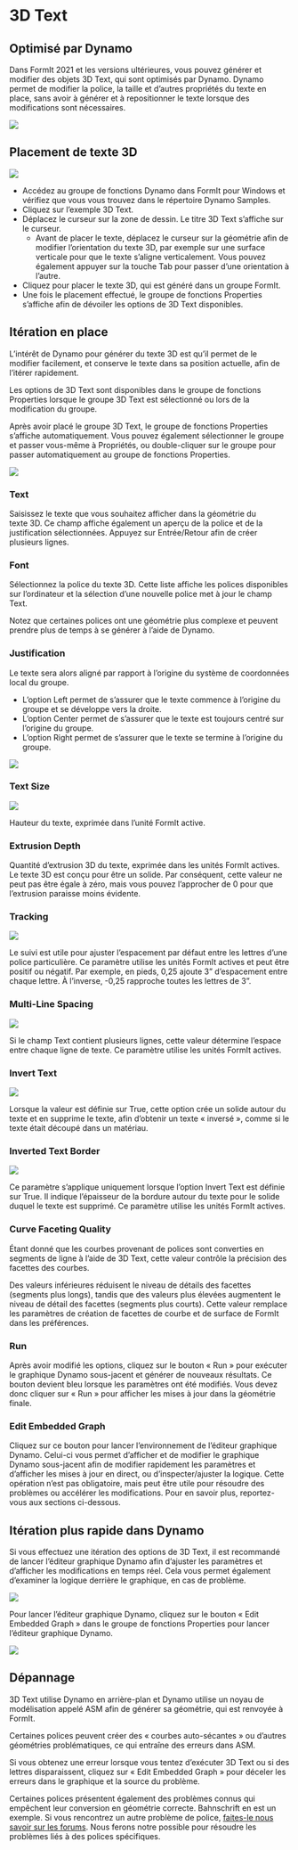 # 3D Text

## Optimisé par Dynamo

Dans FormIt 2021 et les versions ultérieures, vous pouvez générer et modifier des objets 3D Text, qui sont optimisés par Dynamo. Dynamo permet de modifier la police, la taille et d’autres propriétés du texte en place, sans avoir à générer et à repositionner le texte lorsque des modifications sont nécessaires.

![](../.gitbook/assets/3d-text.gif)

## Placement de texte 3D

![](../.gitbook/assets/3d-text-placement.gif)

* Accédez au groupe de fonctions Dynamo dans FormIt pour Windows et vérifiez que vous vous trouvez dans le répertoire Dynamo Samples.
* Cliquez sur l’exemple 3D Text.
* Déplacez le curseur sur la zone de dessin. Le titre 3D Text s’affiche sur le curseur.
   * Avant de placer le texte, déplacez le curseur sur la géométrie afin de modifier l’orientation du texte 3D, par exemple sur une surface verticale pour que le texte s’aligne verticalement. Vous pouvez également appuyer sur la touche Tab pour passer d’une orientation à l’autre.
* Cliquez pour placer le texte 3D, qui est généré dans un groupe FormIt.
* Une fois le placement effectué, le groupe de fonctions Properties s’affiche afin de dévoiler les options de 3D Text disponibles.

## Itération en place

L’intérêt de Dynamo pour générer du texte 3D est qu’il permet de le modifier facilement, et conserve le texte dans sa position actuelle, afin de l’itérer rapidement.

Les options de 3D Text sont disponibles dans le groupe de fonctions Properties lorsque le groupe 3D Text est sélectionné ou lors de la modification du groupe.

Après avoir placé le groupe 3D Text, le groupe de fonctions Properties s’affiche automatiquement. Vous pouvez également sélectionner le groupe et passer vous-même à Propriétés, ou double-cliquer sur le groupe pour passer automatiquement au groupe de fonctions Properties.

![](../.gitbook/assets/3d-text-options.png)

### Text

Saisissez le texte que vous souhaitez afficher dans la géométrie du texte 3D. Ce champ affiche également un aperçu de la police et de la justification sélectionnées. Appuyez sur Entrée/Retour afin de créer plusieurs lignes.

### Font

Sélectionnez la police du texte 3D. Cette liste affiche les polices disponibles sur l’ordinateur et la sélection d’une nouvelle police met à jour le champ Text.

Notez que certaines polices ont une géométrie plus complexe et peuvent prendre plus de temps à se générer à l’aide de Dynamo.

### Justification

Le texte sera alors aligné par rapport à l’origine du système de coordonnées local du groupe.

* L’option Left permet de s’assurer que le texte commence à l’origine du groupe et se développe vers la droite.
* L’option Center permet de s’assurer que le texte est toujours centré sur l’origine du groupe.
* L’option Right permet de s’assurer que le texte se termine à l’origine du groupe.

![](../.gitbook/assets/3d-text-justification-combined.png)

### Text Size

![](../.gitbook/assets/3d-text-text-size.png)

Hauteur du texte, exprimée dans l’unité FormIt active.

### Extrusion Depth

Quantité d’extrusion 3D du texte, exprimée dans les unités FormIt actives. Le texte 3D est conçu pour être un solide. Par conséquent, cette valeur ne peut pas être égale à zéro, mais vous pouvez l’approcher de 0 pour que l’extrusion paraisse moins évidente.

### Tracking

![](../.gitbook/assets/3d-text-tracking.png)

Le suivi est utile pour ajuster l’espacement par défaut entre les lettres d’une police particulière. Ce paramètre utilise les unités FormIt actives et peut être positif ou négatif. Par exemple, en pieds, 0,25 ajoute 3” d’espacement entre chaque lettre. À l’inverse, -0,25 rapproche toutes les lettres de 3”.

### Multi-Line Spacing

![](../.gitbook/assets/3d-text-multi-line.png)

Si le champ Text contient plusieurs lignes, cette valeur détermine l’espace entre chaque ligne de texte. Ce paramètre utilise les unités FormIt actives.

### Invert Text

![](../.gitbook/assets/3d-text-inverted.png)

Lorsque la valeur est définie sur True, cette option crée un solide autour du texte et en supprime le texte, afin d’obtenir un texte « inversé », comme si le texte était découpé dans un matériau.

### Inverted Text Border

![](../.gitbook/assets/3d-text-inverted-border.png)

Ce paramètre s’applique uniquement lorsque l’option Invert Text est définie sur True. Il indique l’épaisseur de la bordure autour du texte pour le solide duquel le texte est supprimé. Ce paramètre utilise les unités FormIt actives.

### Curve Faceting Quality

Étant donné que les courbes provenant de polices sont converties en segments de ligne à l’aide de 3D Text, cette valeur contrôle la précision des facettes des courbes.

Des valeurs inférieures réduisent le niveau de détails des facettes \(segments plus longs\), tandis que des valeurs plus élevées augmentent le niveau de détail des facettes \(segments plus courts\). Cette valeur remplace les paramètres de création de facettes de courbe et de surface de FormIt dans les préférences.

### Run

Après avoir modifié les options, cliquez sur le bouton « Run » pour exécuter le graphique Dynamo sous-jacent et générer de nouveaux résultats. Ce bouton devient bleu lorsque les paramètres ont été modifiés. Vous devez donc cliquer sur « Run » pour afficher les mises à jour dans la géométrie finale.‌

### Edit Embedded Graph

Cliquez sur ce bouton pour lancer l’environnement de l’éditeur graphique Dynamo. Celui-ci vous permet d’afficher et de modifier le graphique Dynamo sous-jacent afin de modifier rapidement les paramètres et d’afficher les mises à jour en direct, ou d’inspecter/ajuster la logique. Cette opération n’est pas obligatoire, mais peut être utile pour résoudre des problèmes ou accélérer les modifications. Pour en savoir plus, reportez-vous aux sections ci-dessous.

## Itération plus rapide dans Dynamo

Si vous effectuez une itération des options de 3D Text, il est recommandé de lancer l’éditeur graphique Dynamo afin d’ajuster les paramètres et d’afficher les modifications en temps réel. Cela vous permet également d’examiner la logique derrière le graphique, en cas de problème.

![](../.gitbook/assets/3d-text-edit-embedded.png)

Pour lancer l’éditeur graphique Dynamo, cliquez sur le bouton « Edit Embedded Graph » dans le groupe de fonctions Properties pour lancer l’éditeur graphique Dynamo.

![](../.gitbook/assets/3d-text-edit-embedded-windows.png)

## Dépannage

3D Text utilise Dynamo en arrière-plan et Dynamo utilise un noyau de modélisation appelé ASM afin de générer sa géométrie, qui est renvoyée à FormIt.

Certaines polices peuvent créer des « courbes auto-sécantes » ou d’autres géométries problématiques, ce qui entraîne des erreurs dans ASM.

Si vous obtenez une erreur lorsque vous tentez d’exécuter 3D Text ou si des lettres disparaissent, cliquez sur « Edit Embedded Graph » pour déceler les erreurs dans le graphique et la source du problème.

Certaines polices présentent également des problèmes connus qui empêchent leur conversion en géométrie correcte. Bahnschrift en est un exemple. Si vous rencontrez un autre problème de police, [faites-le nous savoir sur les forums](https://forums.autodesk.com/t5/formit-forum/bd-p/142?profile.language=fr). Nous ferons notre possible pour résoudre les problèmes liés à des polices spécifiques.





